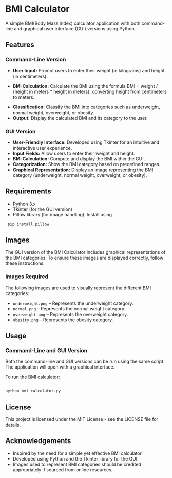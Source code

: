 # BMI Calculator

A simple BMI(Body Mass Index) calculator application with both command-line and graphical user interface (GUI) versions using Python.

## Features

### Command-Line Version

- **User Input:** Prompt users to enter their weight (in kilograms) and height (in centimeters).
+ **BMI Calculation:** Calculate the BMI using the formula BMI = weight / (height in meters * height in meters), converting height from centimeters to meters.
- **Classification:** Classify the BMI into categories such as underweight, normal weight, overweight, or obesity.
- **Output:** Display the calculated BMI and its category to the user.

### GUI Version
- **User-Friendly Interface:** Developed using Tkinter for an intuitive and interactive user experience.
- **Input Fields:** Allow users to enter their weight and height.
- **BMI Calculation:** Compute and display the BMI within the GUI.
- **Categorization:** Show the BMI category based on predefined ranges.
- **Graphical Representation:** Display an image representing the BMI category (underweight, normal weight, overweight, or obesity).

## Requirements
- Python 3.x
- Tkinter (for the GUI version)
- Pillow library (for image handling): Install using
 ```sh
  pip install pillow
```
## Images

The GUI version of the BMI Calculator includes graphical representations of the BMI categories. To ensure these images are displayed correctly, follow these instructions:

### Images Required
The following images are used to visually represent the different BMI categories:

- `underweight.png` – Represents the underweight category.
- `normal.png` – Represents the normal weight category.
- `overweight.png` – Represents the overweight category.
- `obesity.png` – Represents the obesity category.

## Usage

### Command-Line and GUI Version

Both the command-line and GUI versions can be run using the same script. The application will open with a graphical interface.

To run the BMI calculator:

```sh

python bmi_calculator.py

```
## License

This project is licensed under the MIT License - see the LICENSE file for details.

## Acknowledgements

- Inspired by the need for a simple yet effective BMI calculator.
- Developed using Python and the Tkinter library for the GUI.
- Images used to represent BMI categories should be credited appropriately if sourced from online resources.
